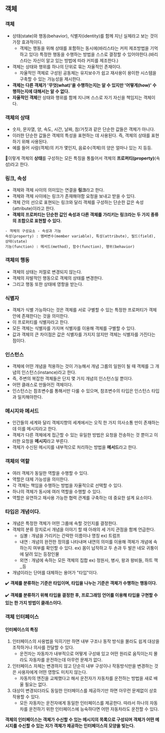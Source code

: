 ## 객체

### 객체 
- 상태(state)와 행동(behavior), 식별자(identity)를 함께 지닌 실체라고 보는 것이 가장 효과적이다.
    - 객체는 행동을 위해 상태를 포함하는 동시에(바리스타는 커피 제조방법을 기억하고 있다) 특정한 행동을 수행하는 방법을 스스로 결정할 수 있어야한다.(바리스타는 자신이 알고 있는 방법에 따라 커피를 제조한다.)
- 객체는 상태와 행위를 하나의 단위로 묶는 자율적인 존재이다.
    - 자율적인 객체로 구성된 공동체는 유지보수가 쉽고 재사용이 용이한 시스템을 구축할 수 있는 가능성을 제시한다.
- **객체는 다른 객체가 '무엇(what)'을 수행하는지는 알 수 있지만 '어떻게(how)' 수행하는지에 대해서는 알 수 없다.**
- **자율적인 객체**란 상태와 행위를 함께 지니며 스스로 자기 자신을 책임지는 객체이다.


### 객체의 상태
- 숫자, 문자열, 양, 속도, 시간, 날짜, 참/거짓과 같은 단순한 값들은 객체가 아니다.
- 이러한 단순한 값들은 객체의 특성을 표현하는 데 사용된다. 즉, 객체의 상태를 표현하기 위해 사용된다.
- 예를 들어 사람(객체)의 키가 몇인지, 음료수(객체)의 양은 얼마나 있는 지 등등.

📌이렇게 객체의 **상태**를 구성하는 모든 특징을 통틀어서 객체의 **프로퍼티(property)**(속성)라고 한다.

### 링크, 속성
- 객체와 객체 사이의 의미있는 연결을 **링크**라고 한다.
- 객체와 객체 사이에는 링크가 존재해야함 요청을 보내고 받을 수 있다.
- 객체 간의 선으로 표현되는 링크와 달리 객체를 구성하는 단순한 값은 속성(attribute)이라고 한다.
- **객체의 프로퍼티는 단순한 값인 속성과 다른 객체를 가리키는 링크라는 두 가지 종류의 조합으로 표현할 수 있다.**

~~~
- 객체의 구성요소 - 속성과 기능
속성(property) : 멤버변수(member variable), 특성(attribute), 필드(field), 상태(state)
기능(function) : 메서드(method), 함수(function), 행위(behavior)
~~~


### 객체의 행동
- 객체의 상태는 저절로 변경되지 않는다.
- 객체의 자발적인 행동으로 객체의 상태를 변경한다.
- 그리고 행동 또한 상태에 영항을 받는다.

### 식별자
- 객체가 식별 가능하다는 것은 객체를 서로 구별할 수 있는 특정한 프로퍼티가 객체 안에 존재한다는 것을 의미한다.
- 이 프로퍼티를 식별자라고 한다.
- 모든 객체는 식별자를 가지며 식별자를 이용해 객체를 구별할 수 있다.
- 값과 객체의 큰 차이점은 값은 식별자를 가지지 않지만 객체는 식별자를 가진다는 점이다.

### 인스턴스
- 객체에 어떤 개념을 적용하는 것이 가능해서 개념 그룹의 일원이 될 때 객체를 그 개념의 인스턴스(instance)라고 한다.
- 즉, 주변의 복잡한 객체들은 단지 몇 가지 개념의 인스턴스일 뿐이다.
- 어떤 클래스로 만들어진 객체이다.
- 인스턴스는 참조변수를 통해서만 다룰 수 있으며, 참조변수의 타입은 인스턴스 타입과 일치해야한다.

### 메시지와 메서드
- 인간들의 세계와 달리 객체지향의 세계에서는 오직 한 가지 의사소통 만이 존재하는데 이를 메시지라고 한다.
- 객체가 다른 객체에게 접근할 수 있는 유일한 방법은 요청을 전송하는 것 뿐이고 이러한 요청을 **메시지**라고 부른다.
- 객체가 수신된 메시지를 내부적으로 처리하는 방법을 **메서드**라고 한다.


### 객체의 역할
- 여러 객체가 동일한 역할을 수행할 수 있다.
- 역할은 대체 가능성을 의미한다.
- 각 객체는 책임을 수행하는 방법을 자율적으로 선택할 수 있다.
- 하나의 객체가 동시에 여러 역할을 수행할 수 있다.
- 역할은 유연하고 재사용 가능한 협력 관계를 구축하는 데 중요한 설계 요소이다.

### 타입은 개념이다.
- 개념은 특정한 객체가 어떤 그룹에 속할 것인지를 결정한다.
- 객체의 분류 장치로서 개념을 이야기 할 때 아래의 세 가지 관점을 함께 언급한다.
    - 심볼 : 개념을 가리키는 간략한 이름이나 명칭 ex) 트럼프
    - 내연 : 개념의 완전한 정의를 나타내며 내연의 의미를 이용해 객체가 개념에 속하는지 여부를 확인할 수 있다. ex) 몸이 납작하고 두 손과 두 발은 네모 귀퉁이에 달려 있는 등장인물
    - 외연 : 개념에 속하는 모든 객체의 집합 ex) 정원사, 병사, 왕과 왕비들, 하트 잭 ,,등
- 개념이라는 단어를 대체하는 용어가 "타입"이다.


✔️ **객체를 분류하는 기준은 타입이며, 타입을 나누는 기준은 객체가 수행하는 행동이다.**

✔️ **객체를 분류하기 위해 타입을 결정한 후, 프로그래밍 언어를 이용해 타입을 구현할 수 있는 한 가지 방법이 클래스이다.**

### 객체 인터페이스
#### **인터페이스의 특징**
1. 인터페이스의 사용법을 익히기만 하면 내부 구조나 동작 방식을 몰라도 쉽게 대상을 조작하거나 의사를 전달할 수 있다.
    - 운전자는 자동차가 내부적으로 어떻게 구성돼 있고 어떤 원리로 움직이는지 몰라도 자동차를 운전하는데 아무런 문제가 없다.
2. 인터페이스 자체는 변경하지 않고 단순히 내부 구성이나 작동방식만을 변경하는 것은 사용자에게 어떤 영향도 미치지 않는다.
    - 자동차의 엔진을 교체했다고 해서 운전자가 자동차를 운전하는 방법을 새로 배울 필요는 없다.
3. 대상이 변경되더라도 동일한 인터페이스를 제공하기만 하면 아무런 문제없이 상호작용할 수 있다.
    - 모든 자동차는 운전자에게 동일한 인터페이스를 제공한다. 따라서 하나의 자동차를 운전하기 위한 인터페이스에 능숙하다면 어떤 자동차라도 운전할 수 있다.
    
**객체의 인터페이스는 객체가 수신할 수 있는 메시지의 목록으로 구성되며 객체가 어떤 메시지를 수신할 수 있는 지가 객체가 제공하는 인터페이스의 모양을 빚는다.**